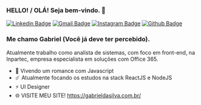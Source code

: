### HELLO! / OLÁ! Seja bem-vindo. 👋

[![Linkedin Badge](https://img.shields.io/badge/-LinkedIn-blue?style=flat-square&logo=Linkedin&logoColor=white&link=https://www.linkedin.com/in/rebeccamanzi/)](https://www.linkedin.com/in/joaogsilva/)
[![Gmail Badge](https://img.shields.io/badge/-Gmail-c14438?style=flat-square&logo=Gmail&logoColor=white&link=mailto:rebeccamanzi@gmail.com)](mailto:hello.gabrielsilva2@gmail.com)
[![Instagram Badge](https://img.shields.io/badge/-Instagram-C13584?style=flat-square&labelColor=C13584&logo=instagram&logoColor=white&link=https://www.instagram.com/codepwr/)](https://www.instagram.com/jotaggabriel/)
[![Github Badge](https://img.shields.io/badge/-Github-000?style=flat-square&logo=Github&logoColor=white&link=https://github.com/lucasgdb)](https://github.com/GSilvva)

### Me chamo Gabriel (Você já deve ter percebido).

Atualmente trabalho como analista de sistemas, com foco em front-end, na Inpartec, empresa especialista em soluções com Office 365.

 - 💙 Vivendo um romance com Javascript
 - ☄️ Atualmente focando os estudos na stack ReactJS e NodeJS
 - ⚡ UI Designer
 - 🌐 VISITE MEU SITE! https://gabrieldasilva.com.br/

